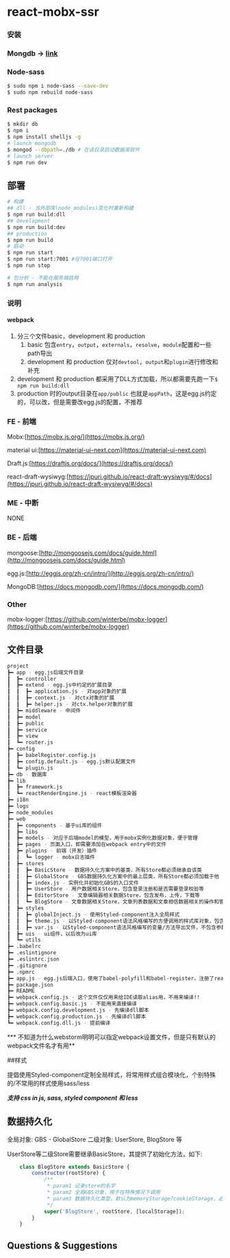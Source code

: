 # react-mobx-ssr

### 安装

### Mongdb → [link](./install_mongodb.m)

### Node-sass

```bash
$ sudo npm i node-sass --save-dev
$ sudo npm rebuild node-sass
```

### Rest packages

```bash
$ mkdir db
$ npm i
$ npm install shelljs -g
# launch mongodb
$ mongod --dbpath=./db # 在该目录启动数据库软件
# launch server
$ npm run dev
```

## 部署

```Bash
# 构建
## dll - 当外部库(node_modules)变化时重新构建
$ npm run build:dll
## development
$ npm run build:dev
## production
$ npm run build
# 启动
$ npm run start
$ npm run start:7001 #在7001端口打开
$ npm run stop

# 包分析 - 不能在服务端启用
$ npm run analysis
```



### 说明

#### webpack

1. 分三个文件basic，development 和 production
   1. basic 包含`entry`，`output`，`externals`，`resolve`，`module`配置和一些path导出
   2. development 和 production 仅对`devtool`，`output`和`plugin`进行修改和补充
2. development 和 production 都采用了DLL方式加载，所以都需要先跑一下`$ npm run build:dll`
3. production 时的output目录在`app/public` 也就是`appPath`，这是egg.js约定的，可以改，但是需要改egg.js的配置，不推荐





### FE - 前端

Mobx:[https://mobx.js.org/](https://mobx.js.org/)

material ui:[https://material-ui-next.com](https://material-ui-next.com)

Draft.js:[https://draftjs.org/docs/](https://draftjs.org/docs/)

react-draft-wysiwyg:[https://jpuri.github.io/react-draft-wysiwyg/#/docs](https://jpuri.github.io/react-draft-wysiwyg/#/docs)



### ME - 中断

NONE



### BE - 后端

mongoose:[http://mongoosejs.com/docs/guide.html](http://mongoosejs.com/docs/guide.html)

egg.js:[http://eggjs.org/zh-cn/intro/](http://eggjs.org/zh-cn/intro/)

MongoDB:[https://docs.mongodb.com/](https://docs.mongodb.com/)



### Other

mobx-logger:[https://github.com/winterbe/mobx-logger](https://github.com/winterbe/mobx-logger)



## 文件目录

```bash
project
┣━ app - egg.js后端文件目录
┃  ┣━ controller
┃  ┣━ extend - egg.js中约定的扩展目录
┃  ┃  ┣━ application.js - 对app对象的扩展
┃  ┃  ┣━ context.js - 对ctx对象的扩展
┃  ┃  ┣━ helper.js - 对ctx.helper对象的扩展
┃  ┣━ middleware - 中间件
┃  ┣━ model
┃  ┣━ public
┃  ┣━ service
┃  ┣━ view
┃  ┗━ router.js
┣━ config
┃  ┣━ babelRegister.config.js
┃  ┣━ config.default.js - egg.js默认配置文件
┃  ┗━ plugin.js
┣━ db - 数据库
┣━ lib
┃  ┣━ framework.js
┃  ┗━ reactRenderEngine.js - react模板渲染器
┣━ i18n
┣━ logs
┣━ node_modules
┣━ web
┃  ┣━ components - 基于ui库的组件
┃  ┣━ libs
┃  ┣━ models - 对应于后端model的模型，用于mobx实例化数据对象，便于管理
┃  ┣━ pages - 页面入口，即需要添加在webpack entry中的文件
┃  ┣━ plugins - 前端（开发）插件
┃  ┃  ┗━ logger - mobx日志插件
┃  ┣━ stores
┃  ┃  ┣━ BasicStore - 数据持久化方案中的基类，所有Store都必须继承自该类
┃  ┃  ┣━ GlobalStore - GBS数据持久化方案中的最上层类，所有Store都必须加载于他
┃  ┃  ┣━ index.js - 实例化并初始化GBS的入口文件
┃  ┃  ┣━ UserStore - 用户数据相关Store，包含登录注册和是否需要登录校验等
┃  ┃  ┣━ EditorStore - 文章编辑器相关数据Store，包含发布，上传，下载等
┃  ┃  ┗━ BlogStore - 文章数据相关Store，文章列表数据和文章相信数据相关的操作和管理
┃  ┣━ styles
┃  ┃  ┣━ globalInject.js - 使用Styled-component注入全局样式
┃  ┃  ┣━ theme.js - 以Styled-component语法风格编写的方便调用的样式库对象，包含参数设定
┃  ┃  ┣━ var.js - 以Styled-component语法风格编写的变量/方法导出文件，不包含参数设定
┃  ┣━ uis - ui组件，以后改为ui库
┃  ┗━ utils
┣━ .babelrc
┣━ .eslintignore
┣━ .eslintrc.json
┣━ .gitignore
┣━ .npmrc
┣━ app.js - egg.js后端入口，使用了babel-polyfill和babel-register，注册了react模板编译器
┣━ package.json
┣━ README
┣━ webpack.config.js - 这个文件仅仅用来给IDE读取alias用，不用来编译!!
┣━ webpack.config.basic.js - 不能用来直接编译
┣━ webpack.config.development.js - 先编译dll脚本
┣━ webpack.config.production.js - 先编译dll脚本
┗━ webpack.config.dll.js - 提前编译

```

*** 不知道为什么webstorm明明可以指定webpack设置文件，但是只有默认的webpack文件名才有用**

##样式

提倡使用Styled-component定制全局样式，将常用样式组合模块化，个别特殊的/不常用的样式使用sass/less

***支持 css in js, sass, styled component 和 less***



## 数据持久化
全局对象: GBS - GlobalStore
二级对象: UserStore, BlogStore 等

UserStore等二级Store需要继承BasicStore，其提供了初始化方法，如下:
``` javaScript
    class BlogStore extends BasicStore {
        constructor(rootStore) {
            /**
             * param1 记录store的名字
             * param2 全局GBS对象，用于在特殊情况下调用
             * param3 数据持久化类型，默认为memoryStorage?cookieStorage，必须以数组的形式传入
             */
            super('BlogStore', rootStore, [localStorage]);
        }
    }
```


## Questions & Suggestions
